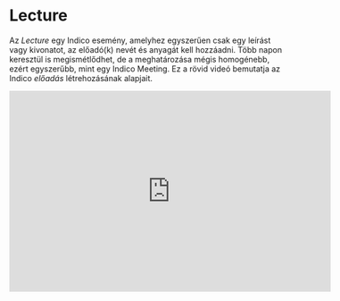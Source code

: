 # Lecture

Az _Lecture_ egy Indico esemény, amelyhez egyszerűen csak egy leírást vagy kivonatot, az előadó(k) nevét és anyagát kell hozzáadni. Több napon keresztül is megismétlődhet, de a meghatározása mégis homogénebb, ezért egyszerűbb, mint egy Indico Meeting. Ez a rövid videó bemutatja az Indico _előadás_ létrehozásának alapjait.

<iframe width="576" height="360" frameborder="0" src="https://cds.cern.ch/video/2261867?showTitle=true" allowfullscreen></iframe>
